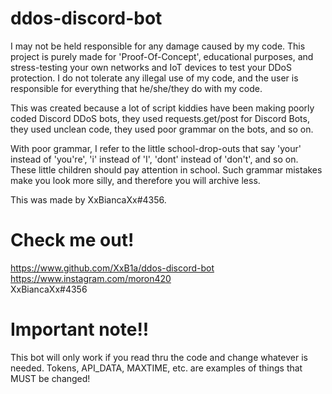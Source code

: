 # ddos-discord-bot
I may not be held responsible for any damage caused by my code. This project is purely made for 'Proof-Of-Concept', educational purposes, and stress-testing your own networks and IoT devices to test your DDoS protection. I do not tolerate any illegal use of my code, and the user is responsible for everything that he/she/they do with my code.

This was created because a lot of script kiddies have been making poorly coded Discord DDoS bots, they used requests.get/post for Discord Bots, they used unclean code, they used poor grammar on the bots, and so on.

With poor grammar, I refer to the little school-drop-outs that say 'your' instead of 'you're', 'i' instead of 'I', 'dont' instead of 'don't', and so on. These little children should pay attention in school. Such grammar mistakes make you look more silly, and therefore you will archive less.

This was made by XxBiancaXx#4356.

# Check me out!
https://www.github.com/XxB1a/ddos-discord-bot
<br>
https://www.instagram.com/moron420
<br>
XxBiancaXx#4356

# Important note!!
This bot will only work if you read thru the code and change whatever is needed. Tokens, API_DATA, MAXTIME, etc. are examples of things that MUST be changed!
